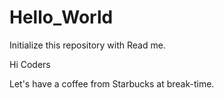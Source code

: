 # Hello_World
Initialize this repository with Read me.

Hi Coders

Let's have a coffee from Starbucks at break-time. 
